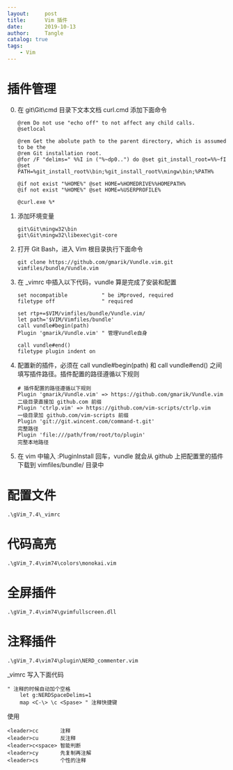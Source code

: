 ```yaml
---
layout:     post
title:      Vim 插件
date:       2019-10-13
author:     Tangle
catalog: true
tags:
    - Vim
---
```


# 插件管理

0. 在 git\Git\cmd 目录下文本文档 curl.cmd 添加下面命令 
    ```text
    @rem Do not use "echo off" to not affect any child calls.
    @setlocal

    @rem Get the abolute path to the parent directory, which is assumed to be the
    @rem Git installation root.
    @for /F "delims=" %%I in ("%~dp0..") do @set git_install_root=%%~fI
    @set PATH=%git_install_root%\bin;%git_install_root%\mingw\bin;%PATH%

    @if not exist "%HOME%" @set HOME=%HOMEDRIVE%%HOMEPATH%
    @if not exist "%HOME%" @set HOME=%USERPROFILE%

    @curl.exe %*
    ```
0. 添加环境变量
    ```
    git\Git\mingw32\bin
    git\Git\mingw32\libexec\git-core
    ```
0. 打开 Git Bash，进入 Vim 根目录执行下面命令
    ```
    git clone https://github.com/gmarik/Vundle.vim.git vimfiles/bundle/Vundle.vim
    ```
0. 在 _vimrc 中插入以下代码，vundle 算是完成了安装和配置
    ```
    set nocompatible           " be iMproved, required
    filetype off               " required

    set rtp+=$VIM/vimfiles/bundle/Vundle.vim/
    let path='$VIM/Vimfiles/bundle'
    call vundle#begin(path)
    Plugin 'gmarik/Vundle.vim' " 管理Vundle自身

    call vundle#end()            
    filetype plugin indent on
    ```
0. 配置新的插件，必须在 call vundle#begin(path) 和 call vundle#end() 之间填写插件路径。插件配置的路径遵循以下规则
    ```
    # 插件配置的路径遵循以下规则
    Plugin 'gmarik/Vundle.vim' => https://github.com/gmarik/Vundle.vim 二级目录直接加 github.com 前缀
    Plugin 'ctrlp.vim' => https://github.com/vim-scripts/ctrlp.vim     一级目录加 github.com/vim-scripts 前缀
    Plugin 'git://git.wincent.com/command-t.git'                       完整路径
    Plugin 'file:///path/from/root/to/plugin'                          完整本地路径
    ```
0. 在 vim 中输入 :PluginInstall 回车，vundle 就会从 github 上把配置里的插件下载到 vimfiles/bundle/ 目录中

# 配置文件

```
.\gVim_7.4\_vimrc
```

# 代码高亮

```
.\gVim_7.4\vim74\colors\monokai.vim
```

# 全屏插件

```
.\gVim_7.4\vim74\gvimfullscreen.dll
```

# 注释插件

```
.\gVim_7.4\vim74\plugin\NERD_commenter.vim
```

_vimrc 写入下面代码

```text
" 注释的时候自动加个空格
    let g:NERDSpaceDelims=1
    map <C-\> \c <Spase> " 注释快捷键
```

使用

```text
<leader>cc       注释
<leader>cu       反注释
<leader>c<space> 智能判断
<leader>cy       先复制再注解
<leader>cs       个性的注释
```
